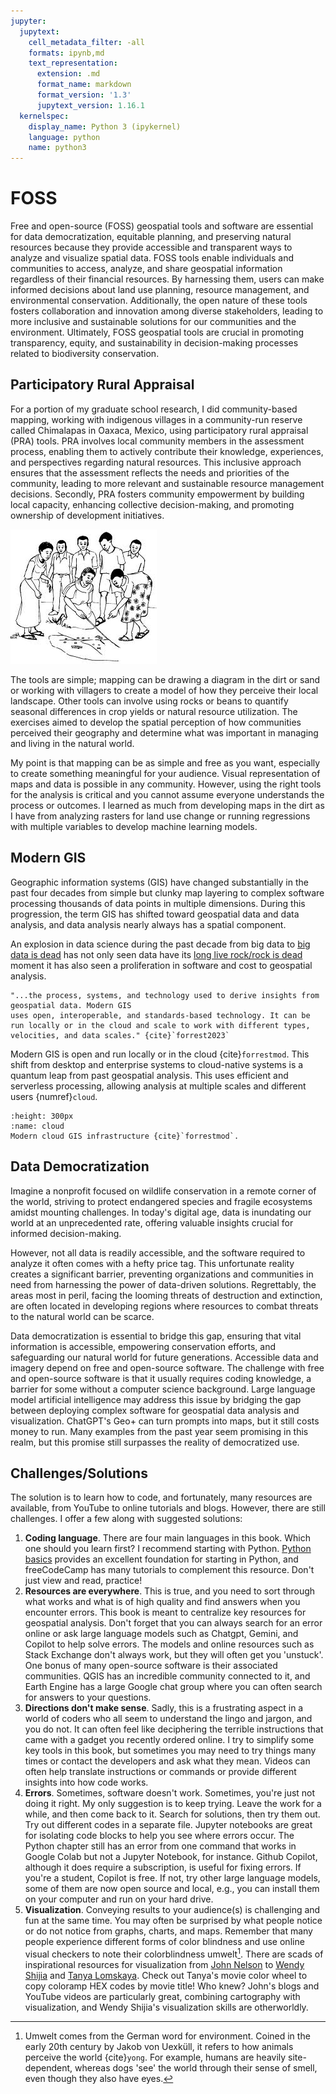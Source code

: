 ```yaml
---
jupyter:
  jupytext:
    cell_metadata_filter: -all
    formats: ipynb,md
    text_representation:
      extension: .md
      format_name: markdown
      format_version: '1.3'
      jupytext_version: 1.16.1
  kernelspec:
    display_name: Python 3 (ipykernel)
    language: python
    name: python3
---
```


# FOSS
Free and open-source (FOSS) geospatial tools and software are essential for data democratization, equitable planning, and preserving natural resources because they provide accessible and transparent ways to analyze and visualize spatial data. FOSS tools enable individuals and communities to access, analyze, and share geospatial information regardless of their financial resources. By harnessing them, users can make informed decisions about land use planning, resource management, and environmental conservation. Additionally, the open nature of these tools fosters collaboration and innovation among diverse stakeholders, leading to more inclusive and sustainable solutions for our communities and the environment. Ultimately, FOSS geospatial tools are crucial in promoting transparency, equity, and sustainability in decision-making processes related to biodiversity conservation.

## Participatory Rural Appraisal
For a portion of my graduate school research, I did community-based mapping, working with indigenous villages in a community-run reserve called Chimalapas in Oaxaca, Mexico, using participatory rural appraisal (PRA) tools. PRA involves local community members in the assessment process, enabling them to actively contribute their knowledge, experiences, and perspectives regarding natural resources. This inclusive approach ensures that the assessment reflects the needs and priorities of the community, leading to more relevant and sustainable resource management decisions. Secondly, PRA fosters community empowerment by building local capacity, enhancing collective decision-making, and promoting ownership of development initiatives. 

![pra](/figures/pra.jpg)

The tools are simple; mapping can be drawing a diagram in the dirt or sand or working with villagers to create a model of how they perceive their local landscape. Other tools can involve using rocks or beans to quantify seasonal differences in crop yields or natural resource utilization. The exercises aimed to develop the spatial perception of how communities perceived their geography and determine what was important in managing and living in the natural world.

My point is that mapping can be as simple and free as you want, especially to create something meaningful for your audience. Visual representation of maps and data is possible in any community. However, using the right tools for the analysis is critical and you cannot assume everyone understands the process or outcomes. I learned as much from developing maps in the dirt as I have from analyzing rasters for land use change or running regressions with multiple variables to develop machine learning models.

## Modern GIS
Geographic information systems (GIS) have changed substantially in the past four decades from simple but clunky map layering to complex software processing thousands of data points in multiple dimensions. During this progression, the term GIS has shifted toward geospatial data and data analysis, and data analysis nearly always has a spatial component.

An explosion in data science during the past decade from big data to <a href="https://motherduck.com/blog/big-data-is-dead/" target="_blank">big data is dead</a> has not only seen data have its <a href="https://www.youtube.com/watch?v=DqVcDV5kGcg" target="_blank">long live rock/rock is dead</a> moment it has also seen a proliferation in software and cost to geospatial analysis.

```{admonition} Modern GIS
"...the process, systems, and technology used to derive insights from geospatial data. Modern GIS
uses open, interoperable, and standards-based technology. It can be run locally or in the cloud and scale to work with different types, velocities, and data scales." {cite}`forrest2023`
```

Modern GIS is open and run locally or in the cloud {cite}`forrestmod`. This shift from desktop and enterprise systems to cloud-native systems is a quantum leap from past geospatial analysis. This uses efficient and serverless processing, allowing analysis at multiple scales and different users {numref}`cloud`.

```{figure} /figures/cloud.png
:height: 300px
:name: cloud
Modern cloud GIS infrastructure {cite}`forrestmod`.
```

## Data Democratization
Imagine a nonprofit focused on wildlife conservation in a remote corner of the world, striving to protect endangered species and fragile ecosystems amidst mounting challenges. In today's digital age, data is inundating our world at an unprecedented rate, offering valuable insights crucial for informed decision-making. 

However, not all data is readily accessible, and the software required to analyze it often comes with a hefty price tag. This unfortunate reality creates a significant barrier, preventing organizations and communities in need from harnessing the power of data-driven solutions. Regrettably, the areas most in peril, facing the looming threats of destruction and extinction, are often located in developing regions where resources to combat threats to the natural world can be scarce.

Data democratization is essential to bridge this gap, ensuring that vital information is accessible, empowering conservation efforts, and safeguarding our natural world for future generations. Accessible data and imagery depend on free and open-source software. The challenge with free and open-source software is that it usually requires coding knowledge, a barrier for some without a computer science background. Large language model artificial intelligence may address this issue by bridging the gap between deploying complex software for geospatial data analysis and visualization. ChatGPT's Geo+ can turn prompts into maps, but it still costs money to run. Many examples from the past year seem promising in this realm, but this promise still surpasses the reality of democratized use.

## Challenges/Solutions
The solution is to learn how to code, and fortunately, many resources are available, from YouTube to online tutorials and blogs. However, there are still challenges. I offer a few along with suggested solutions:

1. **Coding language**. There are four main languages in this book. Which one should you learn first? I recommend starting with Python. <a href="https://geog-414.gishub.org/book/python/01_getting_started.html" target="_blank">Python basics</a> provides an excellent foundation for starting in Python, and freeCodeCamp has many tutorials to complement this resource. Don't just view and read, practice!
2. **Resources are everywhere**. This is true, and you need to sort through what works and what is of high quality and find answers when you encounter errors. This book is meant to centralize key resources for geospatial analysis. Don't forget that you can always search for an error online or ask large language models such as Chatgpt, Gemini, and Copilot to help solve errors. The models and online resources such as Stack Exchange don't always work, but they will often get you 'unstuck'. One bonus of many open-source software is their associated communities. QGIS has an incredible community connected to it, and Earth Engine has a large Google chat group where you can often search for answers to your questions.
3. **Directions don't make sense**. Sadly, this is a frustrating aspect in a world of coders who all seem to understand the lingo and jargon, and you do not. It can often feel like deciphering the terrible instructions that came with a gadget you recently ordered online. I try to simplify some key tools in this book, but sometimes you may need to try things many times or contact the developers and ask what they mean. Videos can often help translate instructions or commands or provide different insights into how code works.
4. **Errors**. Sometimes, software doesn't work. Sometimes, you're just not doing it right. My only suggestion is to keep trying. Leave the work for a while, and then come back to it. Search for solutions, then try them out. Try out different codes in a separate file. Jupyter notebooks are great for isolating code blocks to help you see where errors occur. The Python chapter still has an error from one command that works in Google Colab but not a Jupyter Notebook, for instance. Github Copilot, although it does require a subscription, is useful for fixing errors. If you're a student, Copilot is free. If not, try other large language models, some of them are now open source and local, e.g., you can install them on your computer and run on your hard drive.
5. **Visualization**. Conveying results to your audience(s) is challenging and fun at the same time. You may often be surprised by what people notice or do not notice from graphs, charts, and maps. Remember that many people experience different forms of color blindness and use online visual checkers to note their colorblindness umwelt[^ref]. There are scads of inspirational resources for visualization from [John Nelson](https://adventuresinmapping.com/) to [Wendy Shijia](http://gg.gg/1avffr) and [Tanya Lomskaya](https://public.tableau.com/app/profile/lomska/vizzes). Check out Tanya's movie color wheel to copy coloramp HEX codes by movie title! Who knew? John's blogs and YouTube videos are particularly great, combining cartography with visualization, and Wendy Shijia's visualization skills are otherworldly.


[^ref]: Umwelt comes from the German word for environment. Coined in the early 20th century by Jakob von Uexküll, it refers to how animals perceive the world {cite}`yong`. For example, humans are heavily site-dependent, whereas dogs 'see' the world through their sense of smell, even though they also have eyes.

